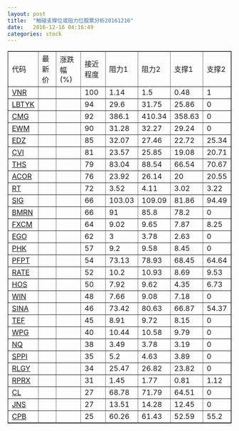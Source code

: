 ```yaml
---
layout: post
title:  "触碰支撑位或阻力位股票分析20161216"
date:   2016-12-16 04:16:49
categories: stock
---
```

<script type="text/javascript">
var stockList = []
stockList.push('gb_vnr');
stockList.push('gb_lbtyk');
stockList.push('gb_cmg');
stockList.push('gb_ewm');
stockList.push('gb_edz');
stockList.push('gb_cvi');
stockList.push('gb_ths');
stockList.push('gb_acor');
stockList.push('gb_rt');
stockList.push('gb_sig');
stockList.push('gb_bmrn');
stockList.push('gb_fxcm');
stockList.push('gb_ego');
stockList.push('gb_phk');
stockList.push('gb_pfpt');
stockList.push('gb_rate');
stockList.push('gb_hos');
stockList.push('gb_win');
stockList.push('gb_sina');
stockList.push('gb_tef');
stockList.push('gb_wpg');
stockList.push('gb_nq');
stockList.push('gb_sppi');
stockList.push('gb_rlgy');
stockList.push('gb_rprx');
stockList.push('gb_cl');
stockList.push('gb_jns');
stockList.push('gb_cpb');
</script>
<table border="1">
 <tr>
 <td>代码</td>
 <td>最新价</td>
 <td>涨跌幅(%)</td>
 <td>接近程度</td>
 <td>阻力1</td>
 <td>阻力2</td>
 <td>支撑1</td>
 <td>支撑2</td>
</tr>
  <tr id="vnr" class="green">
  <td><a href="http://stock.finance.sina.com.cn/usstock/quotes/VNR.html" target="_blank">VNR</a></td><td></td><td></td><td>100</td><td>1.14</td><td>1.5</td><td>0.48</td><td>1</td></tr>
  <tr id="lbtyk" class="red">
  <td><a href="http://stock.finance.sina.com.cn/usstock/quotes/LBTYK.html" target="_blank">LBTYK</a></td><td></td><td></td><td>94</td><td>29.6</td><td>31.75</td><td>25.86</td><td>0</td></tr>
  <tr id="cmg" class="red">
  <td><a href="http://stock.finance.sina.com.cn/usstock/quotes/CMG.html" target="_blank">CMG</a></td><td></td><td></td><td>92</td><td>386.1</td><td>410.34</td><td>358.63</td><td>0</td></tr>
  <tr id="ewm" class="green">
  <td><a href="http://stock.finance.sina.com.cn/usstock/quotes/EWM.html" target="_blank">EWM</a></td><td></td><td></td><td>90</td><td>31.28</td><td>32.27</td><td>29.24</td><td>0</td></tr>
  <tr id="edz" class="green">
  <td><a href="http://stock.finance.sina.com.cn/usstock/quotes/EDZ.html" target="_blank">EDZ</a></td><td></td><td></td><td>85</td><td>32.07</td><td>27.46</td><td>22.72</td><td>25.34</td></tr>
  <tr id="cvi" class="green">
  <td><a href="http://stock.finance.sina.com.cn/usstock/quotes/CVI.html" target="_blank">CVI</a></td><td></td><td></td><td>81</td><td>23.57</td><td>25.85</td><td>19.08</td><td>20.71</td></tr>
  <tr id="ths" class="green">
  <td><a href="http://stock.finance.sina.com.cn/usstock/quotes/THS.html" target="_blank">THS</a></td><td></td><td></td><td>79</td><td>83.04</td><td>88.54</td><td>66.54</td><td>70.67</td></tr>
  <tr id="acor" class="green">
  <td><a href="http://stock.finance.sina.com.cn/usstock/quotes/ACOR.html" target="_blank">ACOR</a></td><td></td><td></td><td>76</td><td>23.92</td><td>26.14</td><td>20</td><td>20.55</td></tr>
  <tr id="rt" class="red">
  <td><a href="http://stock.finance.sina.com.cn/usstock/quotes/RT.html" target="_blank">RT</a></td><td></td><td></td><td>72</td><td>3.52</td><td>4.11</td><td>3.02</td><td>3.22</td></tr>
  <tr id="sig" class="green">
  <td><a href="http://stock.finance.sina.com.cn/usstock/quotes/SIG.html" target="_blank">SIG</a></td><td></td><td></td><td>66</td><td>103.03</td><td>109.09</td><td>81.86</td><td>94.49</td></tr>
  <tr id="bmrn" class="red">
  <td><a href="http://stock.finance.sina.com.cn/usstock/quotes/BMRN.html" target="_blank">BMRN</a></td><td></td><td></td><td>66</td><td>91</td><td>85.8</td><td>78.2</td><td>0</td></tr>
  <tr id="fxcm" class="green">
  <td><a href="http://stock.finance.sina.com.cn/usstock/quotes/FXCM.html" target="_blank">FXCM</a></td><td></td><td></td><td>64</td><td>9.02</td><td>9.65</td><td>7.87</td><td>8.25</td></tr>
  <tr id="ego" class="green">
  <td><a href="http://stock.finance.sina.com.cn/usstock/quotes/EGO.html" target="_blank">EGO</a></td><td></td><td></td><td>62</td><td>3</td><td>3.78</td><td>2.63</td><td>0</td></tr>
  <tr id="phk" class="green">
  <td><a href="http://stock.finance.sina.com.cn/usstock/quotes/PHK.html" target="_blank">PHK</a></td><td></td><td></td><td>57</td><td>9.2</td><td>9.58</td><td>8.45</td><td>0</td></tr>
  <tr id="pfpt" class="red">
  <td><a href="http://stock.finance.sina.com.cn/usstock/quotes/PFPT.html" target="_blank">PFPT</a></td><td></td><td></td><td>54</td><td>73.13</td><td>78.93</td><td>68.45</td><td>64.64</td></tr>
  <tr id="rate" class="red">
  <td><a href="http://stock.finance.sina.com.cn/usstock/quotes/RATE.html" target="_blank">RATE</a></td><td></td><td></td><td>52</td><td>10.2</td><td>10.93</td><td>8.69</td><td>9.53</td></tr>
  <tr id="hos" class="red">
  <td><a href="http://stock.finance.sina.com.cn/usstock/quotes/HOS.html" target="_blank">HOS</a></td><td></td><td></td><td>50</td><td>7.92</td><td>9.62</td><td>4.35</td><td>6.73</td></tr>
  <tr id="win" class="red">
  <td><a href="http://stock.finance.sina.com.cn/usstock/quotes/WIN.html" target="_blank">WIN</a></td><td></td><td></td><td>48</td><td>7.66</td><td>9.08</td><td>7.18</td><td>0</td></tr>
  <tr id="sina" class="green">
  <td><a href="http://stock.finance.sina.com.cn/usstock/quotes/SINA.html" target="_blank">SINA</a></td><td></td><td></td><td>46</td><td>73.42</td><td>80.63</td><td>66.87</td><td>54.37</td></tr>
  <tr id="tef" class="green">
  <td><a href="http://stock.finance.sina.com.cn/usstock/quotes/TEF.html" target="_blank">TEF</a></td><td></td><td></td><td>45</td><td>8.91</td><td>9.72</td><td>8.15</td><td>0</td></tr>
  <tr id="wpg" class="green">
  <td><a href="http://stock.finance.sina.com.cn/usstock/quotes/WPG.html" target="_blank">WPG</a></td><td></td><td></td><td>40</td><td>10.44</td><td>10.58</td><td>9.79</td><td>0</td></tr>
  <tr id="nq" class="green">
  <td><a href="http://stock.finance.sina.com.cn/usstock/quotes/NQ.html" target="_blank">NQ</a></td><td></td><td></td><td>38</td><td>3.49</td><td>3.78</td><td>3.19</td><td>0</td></tr>
  <tr id="sppi" class="red">
  <td><a href="http://stock.finance.sina.com.cn/usstock/quotes/SPPI.html" target="_blank">SPPI</a></td><td></td><td></td><td>35</td><td>5.2</td><td>4.63</td><td>3.89</td><td>0</td></tr>
  <tr id="rlgy" class="green">
  <td><a href="http://stock.finance.sina.com.cn/usstock/quotes/RLGY.html" target="_blank">RLGY</a></td><td></td><td></td><td>34</td><td>25.47</td><td>26.82</td><td>23.82</td><td>0</td></tr>
  <tr id="rprx" class="red">
  <td><a href="http://stock.finance.sina.com.cn/usstock/quotes/RPRX.html" target="_blank">RPRX</a></td><td></td><td></td><td>31</td><td>1.45</td><td>1.77</td><td>0.81</td><td>1.12</td></tr>
  <tr id="cl" class="green">
  <td><a href="http://stock.finance.sina.com.cn/usstock/quotes/CL.html" target="_blank">CL</a></td><td></td><td></td><td>27</td><td>68.78</td><td>71.79</td><td>64.51</td><td>0</td></tr>
  <tr id="jns" class="green">
  <td><a href="http://stock.finance.sina.com.cn/usstock/quotes/JNS.html" target="_blank">JNS</a></td><td></td><td></td><td>27</td><td>13.51</td><td>14.28</td><td>12.45</td><td>0</td></tr>
  <tr id="cpb" class="red">
  <td><a href="http://stock.finance.sina.com.cn/usstock/quotes/CPB.html" target="_blank">CPB</a></td><td></td><td></td><td>25</td><td>60.26</td><td>61.43</td><td>52.59</td><td>55.2</td></tr>
</table>
